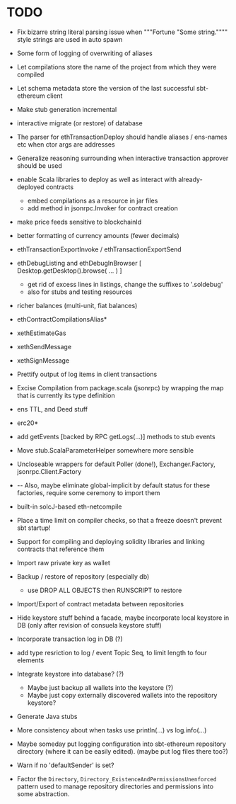 # TODO

* Fix bizarre string literal parsing issue when """Fortune "Some string."""" style strings are used in auto spawn

* Some form of logging of overwriting of aliases

* Let compilations store the name of the project from which they were compiled

* Let schema metadata store the version of the last successful sbt-ethereum client

* Make stub generation incremental
    
* interactive migrate (or restore) of database

* The parser for ethTransactionDeploy should handle aliases / ens-names etc when ctor args are addresses

* Generalize reasoning surrounding when interactive transaction approver should be used

* enable Scala libraries to deploy as well as interact with already-deployed contracts
  * embed compilations as a resource in jar files
  * add method in jsonrpc.Invoker for contract creation

* make price feeds sensitive to blockchainId
* better formatting of currency amounts (fewer decimals)

* ethTransactionExportInvoke / ethTransactionExportSend  
* ethDebugListing and ethDebugInBrowser [ Desktop.getDesktop().browse( ... ) ]
  * get rid of excess lines in listings, change the suffixes to '.soldebug'
  * also for stubs and testing resources
* richer balances (multi-unit, fiat balances)
* ethContractCompilationsAlias*
* xethEstimateGas
* xethSendMessage
* xethSignMessage
* Prettify output of log items in client transactions
* Excise Compilation from package.scala (jsonrpc) by wrapping the map that is currently its type definition
* ens TTL, and Deed stuff
* erc20*

* add getEvents [backed by RPC getLogs(...)] methods to stub events
* Move stub.ScalaParameterHelper somewhere more sensible
* Uncloseable wrappers for default Poller (done!), Exchanger.Factory, jsonrpc.Client.Factory
*   -- Also, maybe eliminate global-implicit by default status for these factories, require some ceremony to import them

* built-in solcJ-based eth-netcompile
* Place a time limit on compiler checks, so that a freeze doesn't prevent sbt startup!
* Support for compiling and deploying solidity libraries and linking contracts that reference them
* Import raw private key as wallet
* Backup / restore of repository (especially db)
  * use DROP ALL OBJECTS then RUNSCRIPT to restore
* Import/Export of contract metadata between repositories
* Hide keystore stuff behind a facade, maybe incorporate local keystore in DB (only after revision of consuela keystore stuff)
* Incorporate transaction log in DB (?)
* add type resriction to log / event Topic Seq, to limit length to four elements

* Integrate keystore into database? (?)
  - Maybe just backup all wallets into the keystore (?)
  - Maybe just copy externally discovered wallets into the repository keystore?
  
* Generate Java stubs
* More consistency about when tasks use println(...) vs log.info(...)

* Maybe someday put logging configuration into sbt-ethereum repository directory (where it can be easily edited). (maybe put log files there too?)

* Warn if no 'defaultSender' is set?

* Factor the `Directory`, `Directory_ExistenceAndPermissionsUnenforced` pattern used to manage repository directories and permissions into
  some abstraction.

